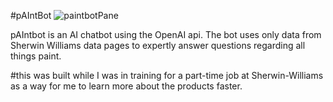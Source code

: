 #pAIntBot
![paintbotPane](https://github.com/xOcarin/pAIntbot/assets/119756949/6e2aef73-3667-43c6-8fcd-eca5cc8c6f73)

pAIntbot is an AI chatbot using the OpenAI api. The bot uses only data from Sherwin Williams data pages to expertly answer questions regarding all things paint.

#this was built while I was in training for a part-time job at Sherwin-Williams as a way for me to learn more about the products faster.
